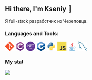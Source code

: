 ## Hi there, I'm Kseniy 👋

Я full-stack разработчик из Череповца.

### Languages and Tools:

<img src="https://github.com/devicons/devicon/blob/master/icons/git/git-original.svg" alt="Git" width="30" height="30"/>     <img src="https://github.com/devicons/devicon/blob/master/icons/csharp/csharp-original.svg" alt="C#" width="30" height="30"/>     <img src="https://github.com/devicons/devicon/blob/master/icons/dotnetcore/dotnetcore-original.svg" alt=".NET" width="30" height="30"/>     <img src="https://github.com/devicons/devicon/blob/master/icons/cplusplus/cplusplus-original.svg" alt="C++" width="30" height="30"/>     <img src="https://github.com/devicons/devicon/blob/master/icons/python/python-original.svg" alt="Python" width="30" height="30"/>     <img src="https://github.com/devicons/devicon/blob/master/icons/javascript/javascript-original.svg" alt="JS" width="30" height="30"/>     <img src="https://github.com/devicons/devicon/blob/master/icons/java/java-original.svg" alt="Java" width="30" height="30"/>     <img src="https://github.com/devicons/devicon/blob/master/icons/mysql/mysql-original.svg" alt="SQL" width="30" height="30"/>

### My stat

<img src="https:/github-profile-summary-cards.vercel.app/api/cards/stats?KsFomina=vn7n24fzkq&theme=github_dark"/>


<!--
**KsFomina/KsFomina** is a ✨ _special_ ✨ repository because its `README.md` (this file) appears on your GitHub profile.

Here are some ideas to get you started:

- 🔭 I’m currently working on ...
- 🌱 I’m currently learning ...
- 👯 I’m looking to collaborate on ...
- 🤔 I’m looking for help with ...
- 💬 Ask me about ...
- 📫 How to reach me: ...
- 😄 Pronouns: ...
- ⚡ Fun fact: ...
-->
